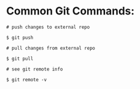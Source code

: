 # Common Git Commands:

`# push changes to external repo`

`$ git push`

`# pull changes from external repo`

`$ git pull`

`# see git remote info`

`$ git remote -v`



